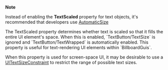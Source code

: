 **Note**

Instead of enabling the **TextScaled** property for text objects, it's recommended that developers use [AutomaticSize](https://developer.roblox.com/en-us/api-reference/property/GuiObject/AutomaticSize)

The TextScaled property determines whether text is scaled so that it fills the entire UI element's space. When this is enabled, \`TextButton/TextSize\` is ignored and \`TextButton/TextWrapped\` is automatically enabled. This property is useful for text-rendering UI elements within \`BillboardGuis\`.

When this property is used for screen-space UI, it may be desirable to use a [UITextSizeConstraint](https://developer.roblox.com/en-us/api-reference/class/UITextSizeConstraint) to restrict the range of possible text sizes.